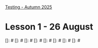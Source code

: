 [Testing - Autumn 2025](https://github.com/arturomorarioja-kea/SD_Testing_E25/blob/main/README.md)

# Lesson 1 - 26 August

[Intro to subject]: #
[Quick roll call & introductions]: #
[Previous knowledge survey]: #

[10:30 Merete visits]: #
[Intro to Software Testing]: #
[SDLCs and the V-model]: #
[Intro to Unit Testing, including data providers]: #

[## Homework]: #
[Check out the following code samples:]: #
[- Calculator Sum. Very basic unit tests mostly following the AAA pattern]: #
[- VAT Calculation. Data provider/parameterised test examples. Jest's are a bit "playful"]: #
[- Length Converter. Data providers and exception testing]: #
[]: #
[]: #
[]: #
[]: #
[]: #
[]: #
[]: #
[]: #
